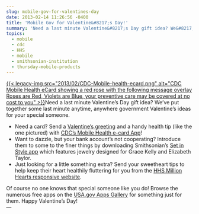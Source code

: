 ```yaml
---
slug: mobile-gov-for-valentines-day
date: 2013-02-14 11:26:56 -0400
title: 'Mobile Gov for Valentine&#8217;s Day!'
summary: 'Need a last minute Valentine&#8217;s Day gift idea? We&#8217;ve put together some last minute anytime, anywhere government Valentine&#8217;s ideas for your special'
topics:
  - mobile
  - cdc
  - HHS
  - mobile
  - smithsonian-institution
  - thursday-mobile-products
---
```


[{{< legacy-img src="2013/02/CDC-Mobile-health-ecard.png" alt="CDC Mobile Health eCard showing a red rose with the following message overlay Roses are Red, Violets are Blue, your preventive care may be covered at no cost to you" >}}](https://s3.amazonaws.com/digitalgov/_legacy-img/2013/02/CDC-Mobile-health-ecard.png)Need a last minute Valentine&#8217;s Day gift idea? We&#8217;ve put together some last minute anytime, anywhere government Valentine&#8217;s ideas for your special someone.

  * Need a card? Send a [Valentine&#8217;s greeting](http://t.cdc.gov/ecards/browse.aspx?category=216) and a handy health tip (like the one pictured) with [CDC&#8217;s Mobile Health e-card App](http://www.cdc.gov/mobile/iPhoneApps/promos/mobile_applications.html)!
  * Want to dazzle,  but your bank account&#8217;s not cooperating? Introduce them to some to the finer things by downloading Smithsonian&#8217;s [Set in Style app](http://staging.apps.usa.gov/set-in-style.shtml) which features jewelry designed for Grace Kelly and Elizabeth Taylor.
  * Just looking for a little something extra? Send your sweetheart tips to help keep their heart healthily fluttering for you from the [HHS Million Hearts responsive website](http://millionhearts.hhs.gov/index.html).

<div>
  Of course no one knows that special someone like you do! Browse the numerous free apps on the <a href="http://apps.usa.gov/">USA.gov Apps Gallery</a> for something  just for them. Happy Valentine&#8217;s Day!
</div>

<div>
  &#8212;
</div>